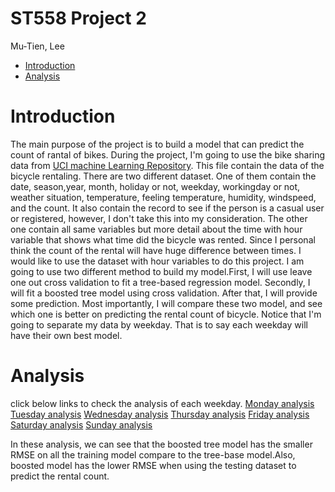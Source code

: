 ST558 Project 2
================
Mu-Tien, Lee

-   [Introduction](#introduction)
-   [Analysis](#analysis)

Introduction
============

The main purpose of the project is to build a model that can predict the count of rantal of bikes.
During the project, I'm going to use the bike sharing data from [UCI machine Learning Repository](https://archive.ics.uci.edu/ml/datasets/Bike+Sharing+Dataset). This file contain the data of the bicycle rentaling. There are two different dataset. One of them contain the date, season,year, month, holiday or not, weekday, workingday or not, weather situation, temperature, feeling temperature, humidity, windspeed, and the count. It also contain the record to see if the person is a casual user or registered, however, I don't take this into my consideration. The other one contain all same variables but more detail about the time with hour variable that shows what time did the bicycle was rented. Since I personal think the count of the rental will have huge difference between times. I would like to use the dataset with hour variables to do this project.
I am going to use two different method to build my model.First, I will use leave one out cross validation to fit a tree-based regression model. Secondly, I will fit a boosted tree model using cross validation. After that, I will provide some prediction. Most importantly, I will compare these two model, and see which one is better on predicting the rental count of bicycle. Notice that I'm going to separate my data by weekday. That is to say each weekday will have their own best model.

Analysis
========

click below links to check the analysis of each weekday.
[Monday analysis](ST558_project2_Monday.md)
[Tuesday analysis](Tuesday.md)
[Wednesday analysis](Wednesday.md)
[Thursday analysis](Thursday.md)
[Friday analysis](Friday.md)
[Saturday analysis](Saturday.md)
[Sunday analysis](Sunday.md)

In these analysis, we can see that the boosted tree model has the smaller RMSE on all the training model compare to the tree-base model.Also, boosted model has the lower RMSE when using the testing dataset to predict the rental count.
